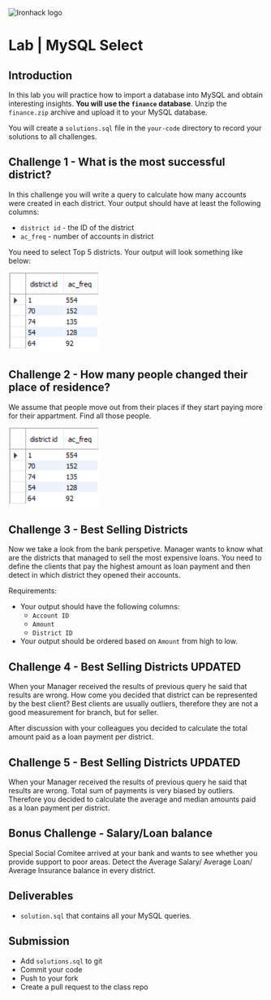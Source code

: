 ![Ironhack logo](https://i.imgur.com/1QgrNNw.png)

# Lab | MySQL Select

## Introduction

In this lab you will practice how to import a database into MySQL and obtain interesting insights. **You will use the `finance` database**. Unzip the `finance.zip` archive and upload it to your MySQL database.

You will create a `solutions.sql` file in the `your-code` directory to record your solutions to all challenges.

## Challenge 1 - What is the most successful district?

In this challenge you will write a query to calculate how many accounts were created in each district. Your output should have at least the following columns:

* `district id` - the ID of the district
* `ac_freq` - number of accounts in district

You need to select Top 5 districts.
Your output will look something like below:

![Challenge 1 output](challenge-1.png)

## Challenge 2 - How many people changed their place of residence?

We assume that people move out from their places if they start paying more for their appartment. Find all those people.

![Challenge 1 output](challenge-1.png)

## Challenge 3 - Best Selling Districts

Now we take a look from the bank perspetive. Manager wants to know what are the districts that managed to sell the most expensive loans. You need to define the clients that pay the highest amount as loan payment and then detect in which district they opened their accounts.

Requirements:

* Your output should have the following columns:
	* `Account ID`
	* `Amount`
	* `District ID`
* Your output should be ordered based on `Amount` from high to low.

## Challenge 4 - Best Selling Districts UPDATED

When your Manager received the results of previous query he said that results are wrong. How come you decided that district can be represented by the best client? Best clients are usually outliers, therefore they are not a good measurement for branch, but for seller. 

After discussion with your colleagues you decided to calculate the total amount paid as a loan payment per district. 

## Challenge 5 - Best Selling Districts UPDATED

When your Manager received the results of previous query he said that results are wrong. Total sum of payments is very biased by outliers. Therefore you decided to calculate the average and median amounts paid as a loan payment per district. 

## Bonus Challenge - Salary/Loan balance

Special Social Comitee arrived at your bank and wants to see whether you provide support to poor areas. 
Detect the Average Salary/ Average Loan/ Average Insurance balance in every district. 

## Deliverables

* `solution.sql` that contains all your MySQL queries.

## Submission

* Add `solutions.sql` to git
* Commit your code
* Push to your fork
* Create a pull request to the class repo